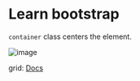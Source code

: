 # Learn bootstrap

`container` class centers the element.

![image](https://user-images.githubusercontent.com/31458531/195975004-ce042f20-29a4-4374-8bc7-2b1ed0434c76.png)


grid: [Docs](https://getbootstrap.com/docs/5.2/layout/grid/)
